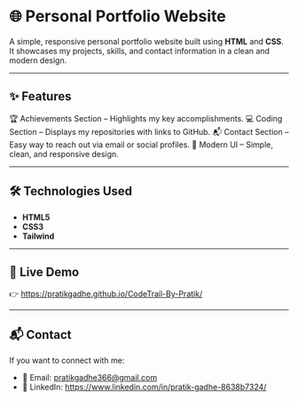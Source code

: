 # 🌐 Personal Portfolio Website

A simple, responsive personal portfolio website built using **HTML** and **CSS**.  
It showcases my projects, skills, and contact information in a clean and modern design.

---

## ✨ Features
🏆 Achievements Section – Highlights my key accomplishments.
💻 Coding Section – Displays my repositories with links to GitHub.
📬 Contact Section – Easy way to reach out via email or social profiles.
🎨 Modern UI – Simple, clean, and responsive design.

---

## 🛠️ Technologies Used
- **HTML5**  
- **CSS3**
- **Tailwind**
---

## 🚀 Live Demo

👉 https://pratikgadhe.github.io/CodeTrail-By-Pratik/

---

## 📬 Contact
If you want to connect with me:  
- 📧 Email: pratikgadhe366@gmail.com  
- 🔗 LinkedIn: https://www.linkedin.com/in/pratik-gadhe-8638b7324/ 
